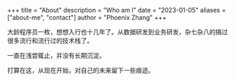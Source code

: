 +++
title = "About"
description = "Who am I"
date = "2023-01-05"
aliases = ["about-me", "contact"]
author = "Phoenix Zhang"
+++

大龄程序员一枚，想想入行也十几年了。从数据研发到业务研发，杂七杂八的搞过很多流行和流行过的技术栈了。

一直在浅尝辄止，并没有长期沉淀。

打算在这，从现在开始，对自己的未来留下一些痕迹。
